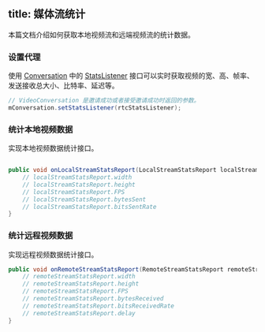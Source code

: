 title: 媒体流统计
---

本篇文档介绍如何获取本地视频流和远端视频流的统计数据。


### 设置代理

使用 [Conversation](/conversation/Android/api/conversation.html) 中的 [StatsListener](/conversation/Android/api/stats-listener.html) 接口可以实时获取视频的宽、高、帧率、发送接收总大小、比特率、延迟等。

```java
// VideoConversation 是邀请成功或者接受邀请成功时返回的参数。
mConversation.setStatsListener(rtcStatsListener);
```

### 统计本地视频数据

实现本地视频数据统计接口。

```java

public void onLocalStreamStatsReport(LocalStreamStatsReport localStreamStatsReport) {
    // localStreamStatsReport.width
    // localStreamStatsReport.height
    // localStreamStatsReport.FPS
    // localStreamStatsReport.bytesSent
    // localStreamStatsReport.bitsSentRate
}
```

### 统计远程视频数据

实现远程视频数据统计接口。

```java
public void onRemoteStreamStatsReport(RemoteStreamStatsReport remoteStreamStatsReport) { 
    // remoteStreamStatsReport.width
    // remoteStreamStatsReport.height
    // remoteStreamStatsReport.FPS
    // remoteStreamStatsReport.bytesReceived
    // remoteStreamStatsReport.bitsReceivedRate
    // remoteStreamStatsReport.delay
}
```
